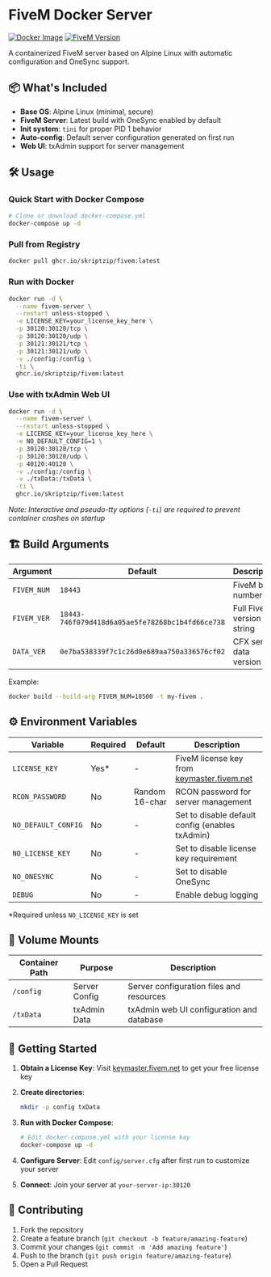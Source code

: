 # FiveM Docker Server

[![Docker Image](https://img.shields.io/badge/docker-fivem--docker-blue.svg)](https://github.com/skriptzip/fivem-docker)
[![FiveM Version](https://img.shields.io/badge/fivem-18443-green.svg)](https://fivem.net/)

A containerized FiveM server based on Alpine Linux with automatic configuration and OneSync support.

## 📦 What's Included

- **Base OS**: Alpine Linux (minimal, secure)
- **FiveM Server**: Latest build with OneSync enabled by default
- **Init system**: `tini` for proper PID 1 behavior
- **Auto-config**: Default server configuration generated on first run
- **Web UI**: txAdmin support for server management

## 🛠️ Usage

### Quick Start with Docker Compose

```bash
# Clone or download docker-compose.yml
docker-compose up -d
```

### Pull from Registry

```bash
docker pull ghcr.io/skriptzip/fivem:latest
```

### Run with Docker

```bash
docker run -d \
  --name fivem-server \
  --restart unless-stopped \
  -e LICENSE_KEY=your_license_key_here \
  -p 30120:30120/tcp \
  -p 30120:30120/udp \
  -p 30121:30121/tcp \
  -p 30121:30121/udp \
  -v ./config:/config \
  -ti \
  ghcr.io/skriptzip/fivem:latest
```

### Use with txAdmin Web UI

```bash
docker run -d \
  --name fivem-server \
  --restart unless-stopped \
  -e LICENSE_KEY=your_license_key_here \
  -e NO_DEFAULT_CONFIG=1 \
  -p 30120:30120/tcp \
  -p 30120:30120/udp \
  -p 40120:40120 \
  -v ./config:/config \
  -v ./txData:/txData \
  -ti \
  ghcr.io/skriptzip/fivem:latest
```

_Note: Interactive and pseudo-tty options (`-ti`) are required to prevent container crashes on startup_

## 🏗️ Build Arguments

| Argument | Default | Description |
|----------|---------|-------------|
| `FIVEM_NUM` | `18443` | FiveM build number |
| `FIVEM_VER` | `18443-746f079d418d6a05ae5fe78268bc1b4fd66ce738` | Full FiveM version string |
| `DATA_VER` | `0e7ba538339f7c1c26d0e689aa750a336576cf02` | CFX server data version |

Example:
```bash
docker build --build-arg FIVEM_NUM=18500 -t my-fivem .
```

## ⚙️ Environment Variables

| Variable | Required | Default | Description |
|----------|----------|---------|-------------|
| `LICENSE_KEY` | Yes* | - | FiveM license key from [keymaster.fivem.net](https://keymaster.fivem.net) |
| `RCON_PASSWORD` | No | Random 16-char | RCON password for server management |
| `NO_DEFAULT_CONFIG` | No | - | Set to disable default config (enables txAdmin) |
| `NO_LICENSE_KEY` | No | - | Set to disable license key requirement |
| `NO_ONESYNC` | No | - | Set to disable OneSync |
| `DEBUG` | No | - | Enable debug logging |

*Required unless `NO_LICENSE_KEY` is set

## 📁 Volume Mounts

| Container Path | Purpose | Description |
|----------------|---------|-------------|
| `/config` | Server Config | Server configuration files and resources |
| `/txData` | txAdmin Data | txAdmin web UI configuration and database |

## 🚀 Getting Started

1. **Obtain a License Key**: Visit [keymaster.fivem.net](https://keymaster.fivem.net) to get your free license key

2. **Create directories**:
   ```bash
   mkdir -p config txData
   ```

3. **Run with Docker Compose**:
   ```bash
   # Edit docker-compose.yml with your license key
   docker-compose up -d
   ```

4. **Configure Server**: Edit `config/server.cfg` after first run to customize your server

5. **Connect**: Join your server at `your-server-ip:30120`

## 🤝 Contributing

1. Fork the repository
2. Create a feature branch (`git checkout -b feature/amazing-feature`)
3. Commit your changes (`git commit -m 'Add amazing feature'`)
4. Push to the branch (`git push origin feature/amazing-feature`)
5. Open a Pull Request